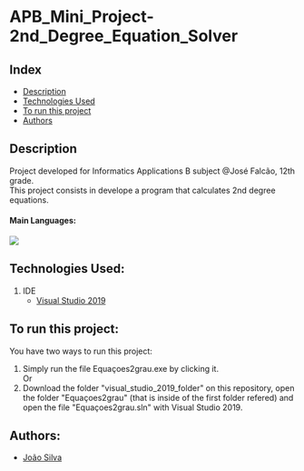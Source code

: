 # APB_Mini_Project-2nd_Degree_Equation_Solver

## Index
- [Description](#description)
- [Technologies Used](#technologies-used)
- [To run this project](#to-run-this-project)
- [Authors](#authors)

## Description
Project developed for Informatics Applications B subject @José Falcão, 12th grade.<br>
This project consists in develope a program that calculates 2nd degree equations.<br>
#### Main Languages:
![](https://img.shields.io/badge/Visual_Basic-333333?style=flat&logo=VisualStudio&logoColor=8332E1)

## Technologies Used:
1. IDE
    - [Visual Studio 2019](https://visualstudio.microsoft.com/vs/) 

## To run this project:
You have two ways to run this project:
1. Simply run the file Equaçoes2grau.exe by clicking it.
<br> Or <br>
2. Download the folder "visual_studio_2019_folder" on this repository, open the folder "Equaçoes2grau" (that is inside of the first folder refered) and open the file "Equaçoes2grau.sln" with Visual Studio 2019.

## Authors:
- [João Silva](https://github.com/ikikara)
